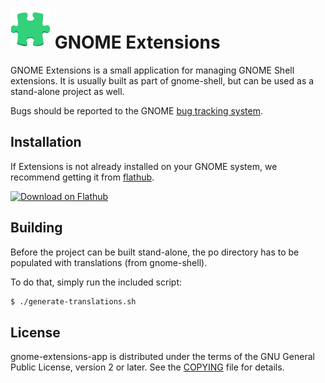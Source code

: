 # ![logo] GNOME Extensions
GNOME Extensions is a small application for managing GNOME Shell
extensions. It is usually built as part of gnome-shell, but can be
used as a stand-alone project as well.

Bugs should be reported to the GNOME [bug tracking system][bug-tracker].

## Installation
If Extensions is not already installed on your GNOME system, we
recommend getting it from [flathub].

<a href='https://flathub.org/apps/details/org.gnome.Extensions'>
  <img width='240' alt='Download on Flathub' src='https://flathub.org/assets/badges/flathub-badge-en.png'/>
</a>

## Building
Before the project can be built stand-alone, the po directory has
to be populated with translations (from gnome-shell).

To do that, simply run the included script:
```sh
$ ./generate-translations.sh
```

## License
gnome-extensions-app is distributed under the terms of the GNU General Public
License, version 2 or later. See the [COPYING][license] file for details.

[logo]: logo.png
[bug-tracker]: https://gitlab.gnome.org/GNOME/gnome-shell/issues
[flathub]: https://flathub.org
[license]: COPYING
